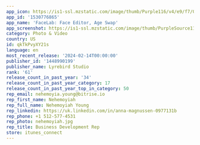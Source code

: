 ```yaml
---
app_icon: https://is1-ssl.mzstatic.com/image/thumb/Purple116/v4/e9/f7/0a/e9f70a17-defb-8b64-baad-bf825d4daa4d/AppIcon-0-0-1x_U007ephone-0-0-0-0-GLES2_U002c0-85-220.jpeg/1024x1024bb.png
app_id: '1530776865'
app_name: 'FaceLab: Face Editor, Age Swap'
app_screenshot: https://is1-ssl.mzstatic.com/image/thumb/PurpleSource116/v4/bd/24/76/bd2476a6-9aba-290a-7d3d-209428d6c31e/21f675e7-e57a-4f52-ba0e-cf3cdd7e99fc_Artboard_9__U00285.5_U0029.jpg/1242x2208bb.png
category: Photo & Video
country: US
id: qkTkPvyXY21s
language: en
most_recent_release: '2024-02-14T00:00:00'
publisher_id: '1448990199'
publisher_name: Lyrebird Studio
rank: '61'
release_count_in_past_year: '34'
release_count_in_past_year_category: 17
release_count_in_past_year_top_in_category: 50
rep_email: nehemoyia.young@bitrise.io
rep_first_name: Nehemoyiah
rep_full_name: Nehemoyiah Young
rep_linkedin: https://uk.linkedin.com/in/anna-magnussen-0977131b
rep_phone: +1 512-577-4531
rep_photo: nehemoyiah.jpg
rep_title: Business Development Rep
store: itunes_connect
---
```

